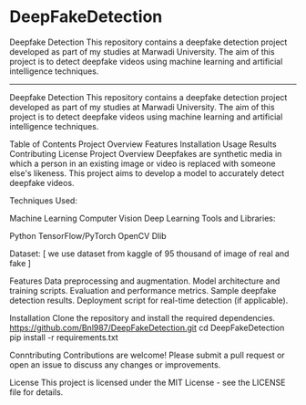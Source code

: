 # DeepFakeDetection
Deepfake Detection  This repository contains a deepfake detection project developed as part of my studies at Marwadi University. The aim of this project is to detect deepfake videos using machine learning and artificial intelligence techniques.

****
Deepfake Detection
This repository contains a deepfake detection project developed as part of my studies at Marwadi University. The aim of this project is to detect deepfake videos using machine learning and artificial intelligence techniques.

Table of Contents
Project Overview
Features
Installation
Usage
Results
Contributing
License
Project Overview
Deepfakes are synthetic media in which a person in an existing image or video is replaced with someone else's likeness. This project aims to develop a model to accurately detect deepfake videos.

Techniques Used:

Machine Learning
Computer Vision
Deep Learning
Tools and Libraries:

Python
TensorFlow/PyTorch
OpenCV
Dlib

Dataset:
[ we use dataset from kaggle of 95 thousand of image of real and fake ]

Features
Data preprocessing and augmentation.
Model architecture and training scripts.
Evaluation and performance metrics.
Sample deepfake detection results.
Deployment script for real-time detection (if applicable).


Installation
Clone the repository and install the required dependencies.
https://github.com/Bnl987/DeepFakeDetection.git
cd DeepFakeDetection
pip install -r requirements.txt

Conntributing
Contributions are welcome! Please submit a pull request or open an issue to discuss any changes or improvements.

License
This project is licensed under the MIT License - see the LICENSE file for details.
